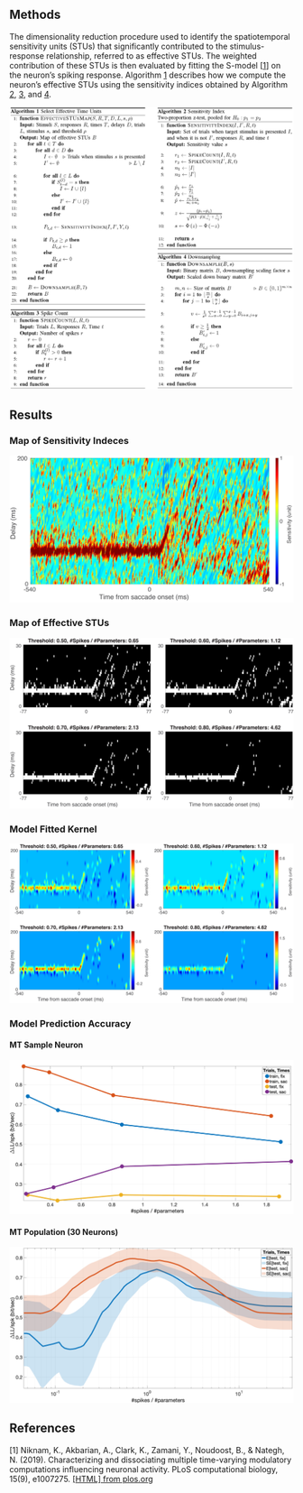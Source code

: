 ## Methods
The dimensionality  reduction  procedure used to identify the  spatiotemporal sensitivity units (STUs) that significantly contributed to the stimulus-response  relationship,  referred  to  as  effective  STUs. The weighted contribution of these STUs is then evaluated by fitting the S-model [[1](#references)] on the neuron’s spiking response. Algorithm [1](assets/figures/alg1.pdf) describes how we compute the neuron’s effective STUs using the sensitivity indices obtained by Algorithm [2](assets/figures/alg2.pdf), [3](assets/figures/alg3.pdf), and [4](assets/figures/alg4.pdf).

[![Algorithms](assets/figures/algs.png "Algorithms")](assets/figures/algs.pdf)

## Results
### Map of Sensitivity Indeces
![Sensitivity Map](assets/figures/sensitivity-map.png "Sensitivity Map")
### Map of Effective STUs
![Effective STUs Map](assets/figures/effective-stus-map.png "Effective STUs Map")
### Model Fitted Kernel
![Kernel](assets/figures/kernel.png "Kernel")
### Model Prediction Accuracy
#### MT Sample Neuron
![MT Sample Neuron](assets/figures/accuracy-sample.png "MT Sample Neuron")
#### MT Population (30 Neurons)
![MT Population](assets/figures/accuracy-population.png "MT Population")

## References
[1] Niknam, K., Akbarian, A., Clark, K., Zamani, Y., Noudoost, B., & Nategh, N. (2019). Characterizing and dissociating multiple time-varying modulatory computations influencing neuronal activity. PLoS computational biology, 15(9), e1007275. [[HTML] from plos.org](https://journals.plos.org/ploscompbiol/article?id=10.1371/journal.pcbi.1007275)